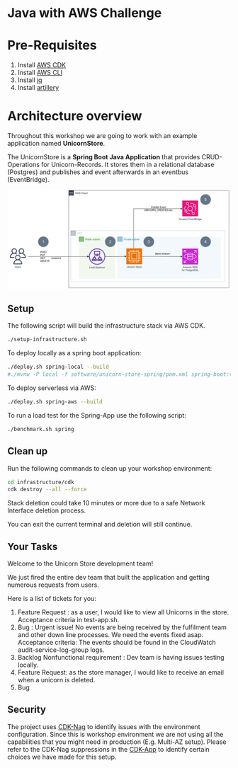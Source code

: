 # Java with AWS Challenge

# Pre-Requisites

1. Install [AWS CDK](https://docs.aws.amazon.com/cdk/latest/guide/getting_started.html)
2. Install [AWS CLI](https://docs.aws.amazon.com/cli/latest/userguide/getting-started-install.html)
3. Install [jq](https://stedolan.github.io/jq/download/)
4. Install [artillery](https://www.artillery.io/docs/guides/getting-started/installing-artillery)

# Architecture overview

Throughout this workshop we are going to work with an example application named **UnicornStore**.

The UnicornStore is a **Spring Boot Java Application** that provides CRUD-Operations for Unicorn-Records.
It stores them in a relational database (Postgres) and publishes and event afterwards in an eventbus (EventBridge).

![Unicorn Store](resources/unicorn-store-overview.png)

## Setup

The following script will build the infrastructure stack via AWS CDK.

```bash
./setup-infrastructure.sh
```

To deploy locally as a spring boot application:

```bash
./deploy.sh spring-local --build
#./mvnw -P local -f software/unicorn-store-spring/pom.xml spring-boot:run
```

To deploy serverless via AWS:

```bash
./deploy.sh spring-aws --build
```

To run a load test for the Spring-App use the following script:
```bash
./benchmark.sh spring 
```

## Clean up
Run the following commands to clean up your workshop environment:
```bash
cd infrastructure/cdk
cdk destroy --all --force
```
Stack deletion could take 10 minutes or more due to a safe Network Interface deletion process.

You can exit the current terminal and deletion will still continue.

## Your Tasks
Welcome to the Unicorn Store development team!  

We just fired the entire dev team that built the application and getting numerous requests from users.  

Here is a list of tickets for you:

1. Feature Request : as a user, I would like to view all Unicorns in the store.  Acceptance criteria in test-app.sh.
2. Bug : Urgent issue!  No events are being received by the fulfilment team and other down line processes.  We need the events fixed asap. Acceptance criteria: The events should be found in the CloudWatch audit-service-log-group logs.
3. Backlog Nonfunctional requirement : Dev team is having issues testing locally.
4. Feature Request: as the store manager, I would like to receive an email when a unicorn is deleted.
5. Bug
## Security
The project uses [CDK-Nag](https://github.com/cdklabs/cdk-nag) to identify issues with the environment configuration. Since this is workshop environment we are
not using all the capabilities that you might need in production (E.g. Multi-AZ setup). Please refer to the CDK-Nag suppressions in the [CDK-App](infrastructure/cdk/src/main/java/com/unicorn/UnicornStoreApp.java) to identify certain choices
we have made for this setup.